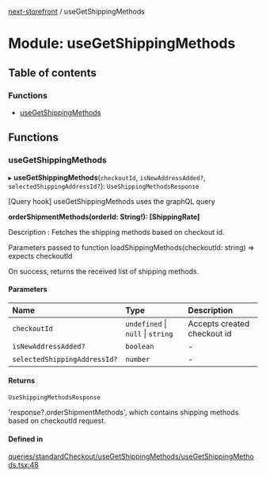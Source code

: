 [next-storefront](../README.md) / useGetShippingMethods

# Module: useGetShippingMethods

## Table of contents

### Functions

- [useGetShippingMethods](useGetShippingMethods.md#usegetshippingmethods)

## Functions

### useGetShippingMethods

▸ **useGetShippingMethods**(`checkoutId`, `isNewAddressAdded?`, `selectedShippingAddressId?`): `UseShippingMethodsResponse`

[Query hook] useGetShippingMethods uses the graphQL query

<b>orderShipmentMethods(orderId: String!): [ShippingRate]</b>

Description : Fetches the shipping methods based on checkout id.

Parameters passed to function loadShippingMethods(checkoutId: string) => expects checkoutId

On success, returns the received list of shipping methods.

#### Parameters

| Name | Type | Description |
| :------ | :------ | :------ |
| `checkoutId` | `undefined` \| ``null`` \| `string` | Accepts created checkout id |
| `isNewAddressAdded?` | `boolean` | - |
| `selectedShippingAddressId?` | `number` | - |

#### Returns

`UseShippingMethodsResponse`

'response?.orderShipmentMethods', which contains shipping methods based on checkoutId request.

#### Defined in

[queries/standardCheckout/useGetShippingMethods/useGetShippingMethods.tsx:48](https://github.com/KiboSoftware/nextjs-storefront/blob/474c22ea/hooks/queries/standardCheckout/useGetShippingMethods/useGetShippingMethods.tsx#L48)
